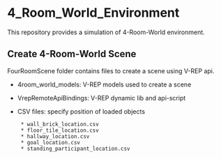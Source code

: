 # 4_Room_World_Environment
This repository provides a simulation of 4-Room-World environment.

## Create 4-Room-World Scene
  FourRoomScene folder contains files to create a scene using V-REP api.
   
  * 4room_world_models: V-REP models used to create a scene
      
  * VrepRemoteApiBindings: V-REP dynamic lib and api-script
      
  * CSV files: specify position of loaded objects
      
         * wall_brick_location.csv
         * floor_tile_location.csv
         * hallway_location.csv
         * goal_location.csv
         * standing_participant_location.csv
         
